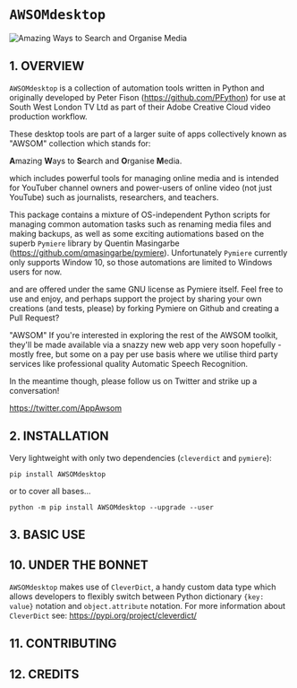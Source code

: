 # `AWSOMdesktop`
![Amazing Ways to Search and Organise Media](https://github.com/PFython/AWSOMdesktop/blob/main/logo.png)

## 1. OVERVIEW

`AWSOMdesktop` is a collection of automation tools written in Python and
originally developed by Peter Fison (https://github.com/PFython) for use
at South West London TV Ltd as part of their Adobe Creative Cloud video
production workflow.

These desktop tools are part of a larger suite of apps collectively known as
"AWSOM" collection which stands for:

**A**mazing **W**ays to **S**earch and **O**rganise **M**edia.

which includes powerful tools for managing online media and is intended for
YouTuber channel owners and power-users of online video (not just YouTube) such
as journalists, researchers, and teachers.

This package contains a mixture of OS-independent Python scripts for managing
common automation tasks such as renaming media files and making backups, as well
as some exciting autiomations based on the superb `Pymiere` library by
Quentin Masingarbe (https://github.com/qmasingarbe/pymiere).  Unfortunately
`Pymiere` currently only supports Window 10, so those automations are limited
to Windows users for now.


 and are offered under the same GNU license as Pymiere itself.  Feel free to use and
enjoy, and perhaps support the project by sharing your own creations (and
tests, please) by forking Pymiere on Github and creating a Pull Request?



"AWSOM"   If you're interested in exploring the rest of the AWSOM toolkit, they'll be made
available via a snazzy new web app very soon hopefully - mostly free, but some
on a pay per use basis where we utilise third party services like professional
quality Automatic Speech Recognition.

In the meantime though, please follow us on Twitter and strike up a conversation!

https://twitter.com/AppAwsom

## 2. INSTALLATION

Very lightweight with only two dependencies (`cleverdict` and `pymiere`):

    pip install AWSOMdesktop

or to cover all bases...

    python -m pip install AWSOMdesktop --upgrade --user

## 3. BASIC USE

## 10. UNDER THE BONNET

`AWSOMdesktop` makes use of `CleverDict`, a handy custom data type which allows
developers to flexibly switch between Python dictionary `{key: value}` notation
and `object.attribute` notation.  For more information about `CleverDict` see:
https://pypi.org/project/cleverdict/

## 11. CONTRIBUTING

## 12. CREDITS

